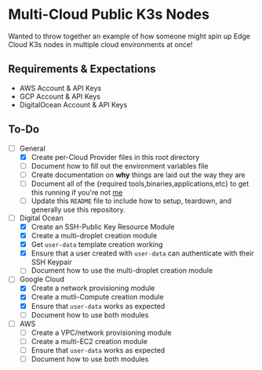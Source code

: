 # Multi-Cloud Public K3s Nodes

Wanted to throw together an example of how someone might spin up Edge Cloud K3s nodes in multiple cloud environments at once!

## Requirements & Expectations

* AWS Account & API Keys
* GCP Account & API Keys
* DigitalOcean Account & API Keys

## To-Do

* [ ] General
  * [x] Create per-Cloud Provider files in this root directory
  * [ ] Document how to fill out the environment variables file
  * [ ] Create documentation on **why** things are laid out the way they are
  * [ ] Document all of the {required tools,binaries,applications,etc} to get this running if you're not [me](mailto:daniel.a.manners@gmail.com)
  * [ ] Update this `README` file to include how to setup, teardown, and generally use this repository.
* [ ] Digital Ocean
  * [x]  Create an SSH-Public Key Resource Module
  * [x]  Create a multi-droplet creation module
  * [x]  Get `user-data` template creation working
  * [x]  Ensure that a user created with `user-data` can authenticate with their SSH Keypair
  * [ ]  Document how to use the multi-droplet creation module
* [ ] Google Cloud
  * [x] Create a network provisioning module
  * [x] Create a mutli-Compute creation module
  * [x] Ensure that `user-data` works as expected
  * [ ] Document how to use both modules
* [ ] AWS
  * [ ] Create a VPC/network provisioning module
  * [ ] Create a multi-EC2 creation module
  * [ ] Ensure that `user-data` works as expected
  * [ ] Document how to use both modules
